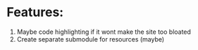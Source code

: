 # Features:
1. Maybe code highlighting if it wont make the site too bloated
2. Create separate submodule for resources (maybe)